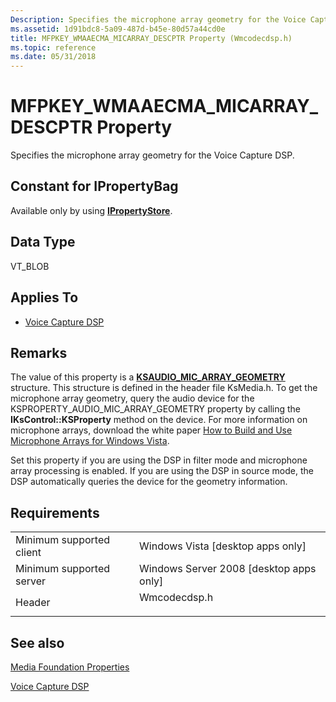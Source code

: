 ```yaml
---
Description: Specifies the microphone array geometry for the Voice Capture DSP.
ms.assetid: 1d91bdc8-5a09-487d-b45e-80d57a44cd0e
title: MFPKEY_WMAAECMA_MICARRAY_DESCPTR Property (Wmcodecdsp.h)
ms.topic: reference
ms.date: 05/31/2018
---
```


# MFPKEY\_WMAAECMA\_MICARRAY\_DESCPTR Property

Specifies the microphone array geometry for the Voice Capture DSP.

## Constant for IPropertyBag

Available only by using [**IPropertyStore**](https://msdn.microsoft.com/library/Bb761474(v=VS.85).aspx).

## Data Type

VT\_BLOB

## Applies To

-   [Voice Capture DSP](voicecapturedmo.md)

## Remarks

The value of this property is a [**KSAUDIO\_MIC\_ARRAY\_GEOMETRY**](https://msdn.microsoft.com/library/Ff537087(v=VS.85).aspx) structure. This structure is defined in the header file KsMedia.h. To get the microphone array geometry, query the audio device for the KSPROPERTY\_AUDIO\_MIC\_ARRAY\_GEOMETRY property by calling the **IKsControl::KSProperty** method on the device. For more information on microphone arrays, download the white paper [How to Build and Use Microphone Arrays for Windows Vista](https://docs.microsoft.com/windows-hardware/drivers/audio/microphone-array-geometry-descriptor-format).

Set this property if you are using the DSP in filter mode and microphone array processing is enabled. If you are using the DSP in source mode, the DSP automatically queries the device for the geometry information.

## Requirements



|                                     |                                                                                         |
|-------------------------------------|-----------------------------------------------------------------------------------------|
| Minimum supported client<br/> | Windows Vista \[desktop apps only\]<br/>                                          |
| Minimum supported server<br/> | Windows Server 2008 \[desktop apps only\]<br/>                                    |
| Header<br/>                   | <dl> <dt>Wmcodecdsp.h</dt> </dl> |



## See also

<dl> <dt>

[Media Foundation Properties](media-foundation-properties.md)
</dt> <dt>

[Voice Capture DSP](voicecapturedmo.md)
</dt> </dl>

 

 




